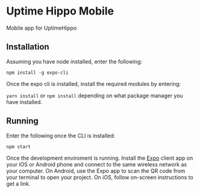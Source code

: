 # Uptime Hippo Mobile

Mobile app for UptimeHippo

## Installation

Assuming you have node installed, enter the following:

`npm install -g expo-cli`

Once the expo cli is installed, install the required modules by entering:

`yarn install` or `npm install` depending on what package manager you have installed.

## Running

Enter the following once the CLI is installed:

`npm start`

Once the development enviroment is running. Install the [Expo](https://expo.io/) client app on your iOS or Android phone and connect to the same wireless network as your computer. On Android, use the Expo app to scan the QR code from your terminal to open your project. On iOS, follow on-screen instructions to get a link.